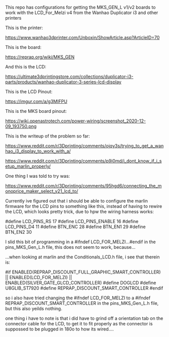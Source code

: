 This repo has configurations for getting the MKS_GEN_L v1/v2 boards to work with the LCD_For_Melzi v4 from the Wanhao Duplicator i3 and other printers

This is the printer:

https://www.wanhao3dprinter.com/Unboxin/ShowArticle.asp?ArticleID=70

This is the board: 

https://reprap.org/wiki/MKS_GEN

And this is the LCD:

https://ultimate3dprintingstore.com/collections/duplicator-i3-parts/products/wanhao-duplicator-3-series-lcd-display



This is the LCD Pinout:

https://imgur.com/a/g3MIFPU

This is the MKS board pinout:

https://wiki.openastrotech.com/power-wiring/screenshot_2020-12-09_193750.png



This is the writeup of the problem so far:

https://www.reddit.com/r/3Dprinting/comments/ojqy3s/trying_to_get_a_wanhao_i3_display_to_work_with_a/

https://www.reddit.com/r/3Dprinting/comments/p9i0md/i_dont_know_if_i_setup_marlin_properly/



One thing I was told to try was:

https://www.reddit.com/r/3Dprinting/comments/95hgd6/connecting_the_monoprice_maker_select_v21_lcd_to/



Currently ive figured out that i should be able to configure the marlin firmware for the LCD pins to something like this, instead of having to rewire the LCD, which looks pretty trick, due to hpw the wiring harness works:

#define LCD_PINS_RS 17
#define LCD_PINS_ENABLE 16
#define LCD_PINS_D4 11
#define BTN_ENC 28
#define BTN_EN1 29
#define BTN_EN2 30

I slid this bit of programming in a #ifndef LCD_FOR_MELZI...#endif in the pins_MKS_Gen_L.h file, this does not seem to work, because...

...when looking at marlin and the Conditionals_LCD.h file, i see that therein is:

#if ENABLED(REPRAP_DISCOUNT_FULL_GRAPHIC_SMART_CONTROLLER) || ENABLED(LCD_FOR_MELZI) || ENABLED(SILVER_GATE_GLCD_CONTROLLER)
  #define DOGLCD
  #define U8GLIB_ST7920
  #define REPRAP_DISCOUNT_SMART_CONTROLLER
#endif

so i also have tried changing the #ifndef LCD_FOR_MELZI to a #ifndef REPRAP_DISCOUNT_SMART_CONTROLLER in the pins_MKS_Gen_L.h file, but this also yeilds nothing.

one thing i have to note is that i did have to grind off a orientation tab on the connector cable for the LCD, to get it to fit properly as the connector is suppossed to be plugged in 180o to how its wired....






